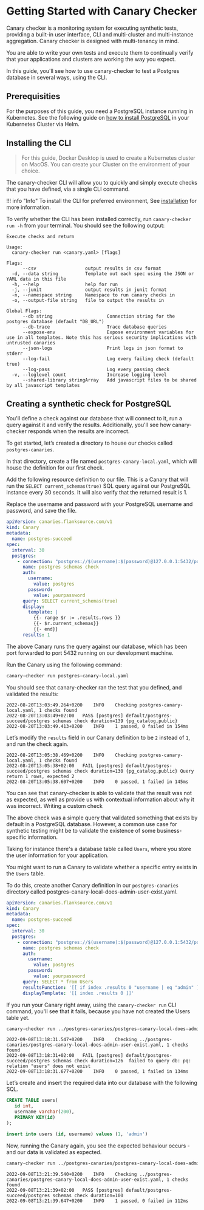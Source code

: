 
# Getting Started with Canary Checker

Canary checker is a monitoring system for executing synthetic tests, providing a built-in user interface, CLI and multi-cluster and multi-instance aggregation. Canary checker is designed with multi-tenancy in mind.

You are able to write your own tests and execute them to continually verify that your applications and clusters are working the way you expect.

In this guide, you'll see how to use canary-checker to test a Postgres database in several ways, using the CLI.

## Prerequisities

For the purposes of this guide, you need a PostgreSQL instance running in Kubernetes. See the following guide on [how to install PostgreSQL](https://phoenixnap.com/kb/postgresql-kubernetes) in your Kubernetes Cluster via Helm.

## Installing the CLI

> For this guide, Docker Desktop is used to create a Kubernetes cluster on MacOS. You can create your Cluster on the environment of your choice.


The canary-checker CLI will allow you to quickly and simply execute checks that you have defined, via a single CLI command.

!!! info "Info"
    To install the CLI for preferred environment, See [installation](../run/#installation) for more information.


To verify whether the CLI has been installed correctly, run `canary-checker run -h` from your terminal. You should see the following output:

```console
Execute checks and return

Usage:
  canary-checker run <canary.yaml> [flags]

Flags:
      --csv                  output results in csv format
  -d, --data string          Template out each spec using the JSON or YAML data in this file
  -h, --help                 help for run
  -j, --junit                output results in junit format
  -n, --namespace string     Namespace to run canary checks in
  -o, --output-file string   file to output the results in

Global Flags:
      --db string                    Connection string for the postgres database (default "DB_URL")
      --db-trace                     Trace database queries
      --expose-env                   Expose environment variables for use in all templates. Note this has serious security implications with untrusted canaries
      --json-logs                    Print logs in json format to stderr
      --log-fail                     Log every failing check (default true)
      --log-pass                     Log every passing check
  -v, --loglevel count               Increase logging level
      --shared-library stringArray   Add javascript files to be shared by all javascript templates
```

## Creating a synthetic check for PostgreSQL

You'll define a check against our database that will connect to it, run a query against it and verify the results. Additionally, you'll see how canary-checker responds when the results are incorrect.

To get started, let’s created a directory to house our checks called `postgres-canaries`.

In that directory, create a file named `postgres-canary-local.yaml`, which will house the definition for our first check.

Add the following resource definition to our file. This is a Canary that will run the `SELECT current_schemas(true)` SQL query against our PostgreSQL instance every 30 seconds. It will also verify that the returned result is 1.

Replace the username and password with your PostgreSQL username and password, and save the file.

```yaml
apiVersion: canaries.flanksource.com/v1
kind: Canary
metadata:
  name: postgres-succeed
spec:
  interval: 30
  postgres:
    - connection: "postgres://$(username):$(password)@127.0.0.1:5432/postgres?sslmode=disable"
      name: postgres schemas check
      auth:
        username:
          value: postgres
        password:
          value: yourpassword
      query: SELECT current_schemas(true)
      display:
        template: |
          {{- range $r := .results.rows }}
          {{- $r.current_schemas}}
          {{- end}}
      results: 1
```

The above Canary runs the query against our database, which has been port forwarded to port 5432 running on our development machine.

Run the Canary using the following command:

```bash
canary-checker run postgres-canary-local.yaml
```

You should see that canary-checker ran the test that you defined, and validated the results:

```console
2022-08-20T13:03:49.264+0200	INFO	Checking postgres-canary-local.yaml, 1 checks found
2022-08-20T13:03:49+02:00 	PASS [postgres] default/postgres-succeed/postgres schemas check duration=139 {pg_catalog,public}
2022-08-20T13:03:49.413+0200	INFO	1 passed, 0 failed in 154ms
```

Let’s modify the `results` field in our Canary definition to be `2` instead of `1`, and run the check again.

```console
2022-08-20T13:05:38.469+0200	INFO	Checking postgres-canary-local.yaml, 1 checks found
2022-08-20T13:05:38+02:00 	FAIL [postgres] default/postgres-succeed/postgres schemas check duration=130 {pg_catalog,public} Query return 1 rows, expected 2
2022-08-20T13:05:38.607+0200	INFO	0 passed, 1 failed in 145ms
```
You can see that canary-checker is able to validate that the result was not as expected, as well as provide us with contextual information about why it was incorrect.
Writing a custom check

The above check was a simple query that validated something that exists by default in a PostgreSQL database. However, a common use case for synthetic testing might be to validate the existence of some business-specific information.

Taking for instance there's a database table called `Users`, where you store the user information for your application.

You might want to run a Canary to validate whether a specific entry exists in the `Users` table.

To do this, create another Canary definition in our `postgres-canaries` directory called postgres-canary-local-does-admin-user-exist.yaml.

```yaml
apiVersion: canaries.flanksource.com/v1
kind: Canary
metadata:
  name: postgres-succeed
spec:
  interval: 30
  postgres:
    - connection: "postgres://$(username):$(password)@127.0.0.1:5432/postgres?sslmode=disable"
      name: postgres schemas check
      auth:
        username:
          value: postgres
        password:
          value: yourpassword
      query: SELECT * from Users
      resultsFunction: '[[ if index .results 0 "username | eq "admin" ]]true[[else]]false[[end]]'
      displayTemplate: '[[ index .results 0 ]]'

```

If you run your Canary right away, using the `canary-checker run` CLI command, you'll see that it fails, because you have not created the Users table yet.

```bash
canary-checker run ../postgres-canaries/postgres-canary-local-does-admin-user-exist.yaml
```
```
2022-09-08T13:18:31.547+0200	INFO	Checking ../postgres-canaries/postgres-canary-local-does-admin-user-exist.yaml, 1 checks found
2022-09-08T13:18:31+02:00 	FAIL [postgres] default/postgres-succeed/postgres schemas check duration=126  failed to query db: pq: relation "users" does not exist
2022-09-08T13:18:31.677+0200	INFO	0 passed, 1 failed in 134ms
```

Let’s create and insert the required data into our database with the following SQL.
```sql
CREATE TABLE users(
   id int,
   username varchar(200),
   PRIMARY KEY(id)
);

insert into users (id, username) values (1, 'admin')
```
Now, running the Canary again, you see the expected behaviour occurs - and our data is validated as expected.

```bash
canary-checker run ../postgres-canaries/postgres-canary-local-does-admin-user-exist.yaml
```

```
2022-09-08T13:21:39.540+0200	INFO	Checking ../postgres-canaries/postgres-canary-local-does-admin-user-exist.yaml, 1 checks found
2022-09-08T13:21:39+02:00 	PASS [postgres] default/postgres-succeed/postgres schemas check duration=100
2022-09-08T13:21:39.647+0200	INFO	1 passed, 0 failed in 112ms
```
